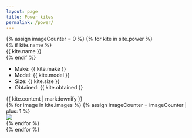 ```yaml
---
layout: page
title: Power kites
permalink: /power/
---
```


<script>
const gallery = [
{% for kite in site.power %}
{% for image in kite.images %}
  {
    src: "{{ site.baseurl }}/assets/images/{{ image }}",
    title: "loading description...",
  },
{% endfor %}
{% endfor %}
];

window.showKites = function(idx) {
  Spotlight.show(gallery, {
    index: idx,
    onchange: (index, options) => {
      // https://github.com/nextapps-de/spotlight/issues/53
      // Decode HTML entities in title and description
      const titleElement = document.querySelector('#spotlight .spl-title');
      // const descriptionElement = document.querySelector('#spotlight .spl-description');
      // titleElement.innerHTML = decodeURIComponent(titleElement.innerText);

      let html = document.querySelector('#description_' + (index)).innerHTML;
      // Remove trailing "
      html = html.substr(0, html.length - 1);
      // both lines needed - can't figure out why
      titleElement.innerHTML = decodeURIComponent(html);
      titleElement.innerHTML = decodeURIComponent(html);


    },
  });
}
</script>
<div class="container">
  {% assign imageCounter = 0 %}
  {% for kite in site.power %}
  <div class="row kiteRow">
    <div class="col">
      {% if kite.name %}
        <div class="kiteName">{{ kite.name }}</div>
      {% endif %}
      <ul class="kite-detail-list">
        <li>Make: {{ kite.make }}</li>
        <li>Model: {{ kite.model }}</li>
        <li>Size: {{ kite.size }}</li>
        <li>Obtained: {{ kite.obtained }}</li>
      </ul>
    </div>
    <div class="col">
      {{ kite.content | markdownify }}
    </div>
    <div class="col">
      {% for image in kite.images %}
        {% assign imageCounter = imageCounter | plus: 1 %}
        <div onClick="window.showKites({{ imageCounter }})">
          <img src="{{ site.baseurl }}/assets/images/{{ image }}" class="kiteThumb">
          <div id="description_{{ imageCounter}}" style="display:none;">{{ kite.content | markdownify }}"</div>
        </div>
      {% endfor %}
    </div>
  </div>
  {% endfor %}
</div>

